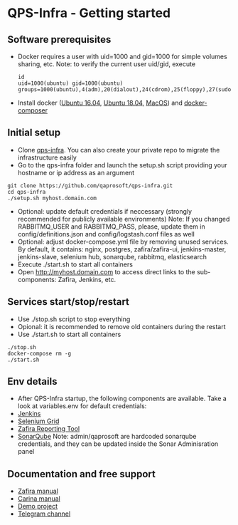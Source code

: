# QPS-Infra - Getting started
## Software prerequisites
* Docker requires a user with uid=1000 and gid=1000 for simple volumes sharing, etc.
  Note: to verify the current user uid/gid, execute
  ```
  id
  uid=1000(ubuntu) gid=1000(ubuntu) groups=1000(ubuntu),4(adm),20(dialout),24(cdrom),25(floppy),27(sudo),29(audio),30(dip),44(video),46(plugdev),102(netdev),999(docker
  ```
* Install docker ([Ubuntu 16.04](http://www.techrepublic.com/article/how-to-install-docker-on-ubuntu-16-04/), [Ubuntu 18.04](https://www.digitalocean.com/community/tutorials/how-to-install-and-use-docker-on-ubuntu-18-04), [MacOS](https://pilsniak.com/how-to-install-docker-on-mac-os-using-brew/)) and [docker-composer](https://docs.docker.com/compose/install/#install-compose)


## Initial setup
* Clone [qps-infra](https://github.com/qaprosoft/qps-infra). You can also create your private repo to migrate the infrastructure easily
* Go to the qps-infra folder and launch the setup.sh script providing your hostname or ip address as an argument
```
git clone https://github.com/qaprosoft/qps-infra.git
cd qps-infra
./setup.sh myhost.domain.com
```
* Optional: update default credentials if neccessary (strongly recommended for publicly available environments)
  Note: If you changed RABBITMQ_USER and RABBITMQ_PASS, please, update them in config/definitions.json and config/logstash.conf files as well
* Optional: adjust docker-compose.yml file by removing unused services. By default, it contains:
  nginx, postgres, zafira/zafira-ui, jenkins-master, jenkins-slave, selenium hub, sonarqube, rabbitmq, elasticsearch
* Execute ./start.sh to start all containers
* Open http://myhost.domain.com to access direct links to the sub-components: Zafira, Jenkins, etc.


## Services start/stop/restart
* Use ./stop.sh script to stop everything
* Opional: it is recommended to remove old containers during the restart
* Use ./start.sh to start all containers
```
./stop.sh
docker-compose rm -g
./start.sh
```

## Env details
* After QPS-Infra startup, the following components are available. Take a look at variables.env for default credentials:
* [Jenkins](http://demo.qaprosoft.com/jenkins)
* [Selenium Grid](http://demo.qaprosoft.com/grid/console)
* [Zafira Reporting Tool](http://demo.qaprosoft.com/zafira)
* [SonarQube](http://demo.qaprosoft.com/sonarqube)
  Note: admin/qaprosoft are hardcoded sonarqube credentials, and they can be updated inside the Sonar Adminisration panel
  
## Documentation and free support
* [Zafira manual](http://qaprosoft.github.io/zafira)
* [Carina manual](http://qaprosoft.github.io/carina)
* [Demo project](https://github.com/qaprosoft/carina-demo)
* [Telegram channel](https://t.me/qps_infra)

